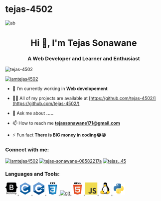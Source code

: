 # tejas-4502
<img src="https://img.freepik.com/premium-photo/programmer-generative-ai_860599-3057.jpg?w=740" alt="ab" width="400" height="400"/>

<h1 align="center">Hi 👋, I'm Tejas Sonawane</h1>
<h3 align="center">A Web Developer and Learner and Enthusiast</h3>

<p align="left"> <img src="https://komarev.com/ghpvc/?username=tejas-4502&label=Profile%20views&color=0e75b6&style=flat" alt="tejas-4502" /> </p>

<p align="left"> <a href="https://twitter.com/iamtejas4502" target="blank"><img src="https://img.shields.io/twitter/follow/iamtejas4502?logo=twitter&style=for-the-badge" alt="iamtejas4502" /></a> </p>

<!-- - 🔭 I’m currently working on [The Borrow Trend](https://github.com/tejas-4502/borrow-trend-website) . -->

- 🌱 I’m currently working in **Web developement**

- 👨‍💻 All of my projects are available at [https://github.com/tejas-4502/](https://github.com/tejas-4502/)

- 💬 Ask me about **.....**

- 📫 How to reach me **tejassonawane171@gmail.com**

- ⚡ Fun fact **There is BIG money in coding😂😜**

<h3 align="left">Connect with me:</h3>
<p align="left">
<a href="https://twitter.com/iamtejas4502" target="blank"><img align="center" src="https://raw.githubusercontent.com/rahuldkjain/github-profile-readme-generator/master/src/images/icons/Social/twitter.svg" alt="iamtejas4502" height="30" width="40" /></a>
<a href="https://www.linkedin.com/in/tejas-sonawane-08582217a/" target="blank"><img align="center" src="https://raw.githubusercontent.com/rahuldkjain/github-profile-readme-generator/master/src/images/icons/Social/linked-in-alt.svg" alt="tejas-sonawane-08582217a" height="30" width="40" /></a>
<a href="https://www.instagram.com/tejas._45/?hl=en" target="blank"><img align="center" src="https://raw.githubusercontent.com/rahuldkjain/github-profile-readme-generator/master/src/images/icons/Social/instagram.svg" alt="tejas._45" height="30" width="40" /></a>
</p>

<h3 align="left">Languages and Tools:</h3>
<p align="left">  <a href="https://getbootstrap.com" target="_blank"> <img src="https://raw.githubusercontent.com/devicons/devicon/master/icons/bootstrap/bootstrap-plain-wordmark.svg" alt="bootstrap" width="40" height="40"/> </a> <a href="https://www.cprogramming.com/" target="_blank"> <img src="https://raw.githubusercontent.com/devicons/devicon/master/icons/c/c-original.svg" alt="c" width="40" height="40"/> </a> <a href="https://www.w3schools.com/cpp/" target="_blank"> <img src="https://raw.githubusercontent.com/devicons/devicon/master/icons/cplusplus/cplusplus-original.svg" alt="cplusplus" width="40" height="40"/> </a> <a href="https://www.w3schools.com/css/" target="_blank"> <img src="https://raw.githubusercontent.com/devicons/devicon/master/icons/css3/css3-original-wordmark.svg" alt="css3" width="40" height="40"/> </a> <a href="https://git-scm.com/" target="_blank"> <img src="https://www.vectorlogo.zone/logos/git-scm/git-scm-icon.svg" alt="git" width="40" height="40"/> </a>  <a href="https://www.w3.org/html/" target="_blank"> <img src="https://raw.githubusercontent.com/devicons/devicon/master/icons/html5/html5-original-wordmark.svg" alt="html5" width="40" height="40"/> </a> <a href="https://developer.mozilla.org/en-US/docs/Web/JavaScript" target="_blank"> <img src="https://raw.githubusercontent.com/devicons/devicon/master/icons/javascript/javascript-original.svg" alt="javascript" width="40" height="40"/> </a> <a href="https://www.linux.org/" target="_blank"> <img src="https://raw.githubusercontent.com/devicons/devicon/master/icons/linux/linux-original.svg" alt="linux" width="40" height="40"/> </a>  <a href="https://www.python.org" target="_blank"> <img src="https://raw.githubusercontent.com/devicons/devicon/master/icons/python/python-original.svg" alt="python" width="40" height="40"/> </a> </p>


